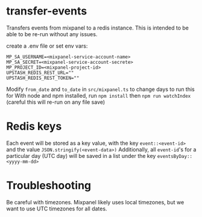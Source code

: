 # transfer-events

Transfers events from mixpanel to a redis instance. This is intended to be able to be re-run without any issues.

create a .env file or set env vars:

```
MP_SA_USERNAME=<mixpanel-service-account-name>
MP_SA_SECRET=<mixpanel-service-account-secrete>
MP_PROJECT_ID=<mixpanel-project-id>
UPSTASH_REDIS_REST_URL=""
UPSTASH_REDIS_REST_TOKEN=""
```

Modify `from_date` and `to_date` in `src/mixpanel.ts` to change days to run this for
With node and npm installed, run
`npm install` then `npm run watchIndex` (careful this will re-run on any file save)

# Redis keys

Each event will be stored as a key value, with the key `event::<event-id>` and the value `JSON.stringify(<event-data>)`
Additionally, all `event-id`'s for a particular day (UTC day) will be saved in a list under the key `eventsByDay::<yyyy-mm-dd>`

# Troubleshooting

Be careful with timezones. Mixpanel likely uses local timezones, but we want to use UTC timezones for all dates.
